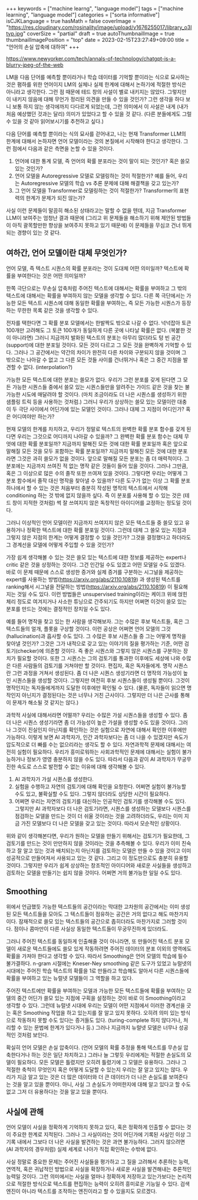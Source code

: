 +++
keywords = ["machine learng", "language model"]
tags = ["machine learning", "language model"]
categories = ["sorta informative"]
isCJKLanguage = true
hasMath = false
coverImage = "https://res.cloudinary.com/rosinality/image/upload/v1676255017/library_o3ltvp.jpg"
coverSize = "partial"
draft = true
autoThumbnailImage = true
thumbnailImagePosition = "top"
date = 2023-02-15T23:27:49+09:00
title = "언어의 손실 압축에 대하여"
+++

https://www.newyorker.com/tech/annals-of-technology/chatgpt-is-a-blurry-jpeg-of-the-web

LM을 다음 단어를 예측할 뿐이라거나 학습 데이터를 기억할 뿐이라는 식으로 묘사하는 것은 폄하를 위한 언어이지 LM의 실체나 실제 한계에 대해서 논하기에 적절한 방식은 아니라고 생각한다. 그런 점 때문에 테드 창의 사설이 별로 내키지는 않았다. 그렇지만 이 내키지 않음에 대해 무언가 정리된 의견을 만들 수 있을 것인가? 그런 생각을 하다 보니 보통 하지 않는 생각에까지 다다르게 되었는데, 그런 의미에서 이 사설은 내게 (내가 처음 예상했던 것과는 달리) 의미가 있었다고 할 수 있을 것 같다. (다른 분들에게도 그럴 수 있을 것 같아 읽어보시기를 추천하고 싶다.)

다음 단어를 예측할 뿐이라는 식의 묘사를 걷어내고, 나는 현재 Transformer LLM의 한계에 대해서 논하자면 언어 모델이라는 것의 본질에서 시작해야 한다고 생각한다. 그런 점에서 다음과 같은 측면을 논할 수 있을 것이다.

1. 언어에 대한 통계 모델, 즉 언어의 확률 분포라는 것이 말이 되는 것인가? 혹은 쓸모 있는 것인가?
2. 언어 모델을 Autoregressive 모델로 모델링하는 것이 적절한가? 예를 들어, 우리는 Autoregressive 모델의 학습 vs 추론 문제에 대해 해결책을 갖고 있는가?
3. 그 언어 모델을 Transformer로 모델링하는 것이 적절한가? Transformer의 표현력의 한계가 문제가 되진 않는가?

사실 이런 문제들이 말끔히 해소된 상태라고는 말할 수 없을 텐데, 지금 Transformer LLM이 보여주는 엄청난 결과 때문에 (그리고 위 문제들을 해소하기 위해 제안된 방법들이 아직 괄목할만한 향상을 보여주지 못하고 있기 때문에) 이 문제들을 무심코 건너 뛰게 되는 경향이 있는 것 같다.

## 여하간, 언어 모델이란 대체 무엇인가?

언어 모델, 즉 텍스트 시퀀스의 확률 분포라는 것이 도대체 어떤 의미일까? 텍스트에 확률을 부여한다는 것은 어떤 의미일까?

한쪽 극단으로는 무손실 압축처럼 주어진 텍스트에 대해서는 확률을 부여하고 그 밖의 텍스트에 대해서는 확률을 부여하지 않는 모델을 생각할 수 있다. 다른 쪽 극단에서는 가능한 모든 텍스트 시퀀스에 대해 동일한 확률을 부여하는, 즉 모든 가능한 시퀀스가 등장하는 무한한 목록 같은 것을 생각할 수 있다.

전자를 택한다면 그 확률 분포 모델에서는 한발짝도 밖으로 나갈 수 없다. 넉넉잡아 토큰 100개만 고려해도 그 토큰 100개가 동일하게 다른 곳에 나타날 확률은 없다. (복붙한 것이 아니라면) 그러니 지금까지 발화된 텍스트의 분포는 아무리 많더라도 텅 빈 공간(support)에 대한 분포일 것이다. 모든 것이 다르고 그 모든 것을 완벽하게 기억할 수 있다. 그러나 그 공간에서는 약간의 차이가 완전히 다른 차이와 구분되지 않을 것이며 그 밖으로는 나아갈 수 없고 그 다른 모든 것들 사이를 건너뛰거나 혹은 그 중간 지점을 발견할 수 없다. (interpolation?)

가능한 모든 텍스트에 대한 분포는 쓸모가 없다. 우리가 그런 분포를 갖게 된다면 그 모든 가능한 시퀀스들 중에서 쓸모 있는 시퀀스들만을 알려주는 가이드 같은 것을 찾는 불가능한 시도에 매달려야 할 것이다. (마치 조금이라도 더 나은 시퀀스를 생성하기 위한 샘플링 트릭 등을 사용하는 것처럼.) 그러니 우리가 상상하는 쓸모 있는 모델이란 대충 이 두 극단 사이에서 어딘가에 있는 모델인 것이다. 그러나 대체 그 지점이 어디인가? 혹은 어디여야만 하는가?

현재 모델의 한계를 차치하고, 우리가 정말로 텍스트의 완벽한 확률 분포 함수를 갖게 된다면 우리는 그것으로 어디까지 나아갈 수 있을까? 그 완벽한 확률 분포 함수는 대체 무엇에 대한 확률 분포일까? 지금까지 말해진 모든 것에 대한 확률 분포일까 혹은 앞으로 말해질 모든 것을 모두 포함하는 확률 분포일까? 지금까지 말해진 모든 것에 대한 분포라면 그것은 과히 쓸모가 없을 것이다. 앞으로 말해질 모든 분포는 좀 더 매력적이다. 그 분포에는 지금까지 쓰여진 적 없는 명작 같은 것들이 들어 있을 것이다. 그러나 그만큼, 혹은 그 이상으로 많은 수의 졸작 또한 쓰여져 있을 것이다. 그렇다면 우리는 어떻게 그 분포 함수에서 졸작 대신 명작을 찾아낼 수 있을까? 다른 도구가 없는 이상 그 확률 분포 하나에서 할 수 있는 것은 처음부터 충분히 작성된 명작의 텍스트에서 시작해 conditioning 하는 것 밖에 없지 않을까 싶다. 즉 이 분포를 사용해 할 수 있는 것은 (테드 창이 지적한 것처럼) 썩 잘 쓰여지지 않은 독창적인 아이디어를 교정하는 정도일 것이다.

그러니 이상적인 언어 모델이란 지금까지 쓰여지지 않은 모든 텍스트들 중 쓸모 있고 유용하거나 정확한 텍스트에 대한 확률 분포일 것이다. 그런데 대체 그 쓸모 있는 지점과 그렇지 않은 지점의 한계는 어떻게 결정할 수 있을 것인가? 그것을 결정했다고 하더라도 그 경계선을 모델에 어떻게 주입할 수 있을 것인가?

가장 쉽게 생각해볼 수 있는 것은 쓸모 있는 텍스트에 대한 정보를 제공하는 expert나 critic 같은 것을 상정하는 것이다. 그건 인간일 수도 있겠고 어떤 모델일 수도 있겠다. 바로 이 문제 때문에 스스로 생성한 증거와 실제 증거를 구분하는 시그널을 제공하는 expert를 사용하는 방법(https://arxiv.org/abs/2110.10819) 과 생성된 텍스트를 ranking해서 시그널을 전달하는 방법(https://arxiv.org/abs/2110.10819) 이 필요해지는 것일 수도 있다. 이런 방법들은 unsupervised training이라는 케이크 위에 얹힌 체리 정도로 여겨지거나 사소한 튜닝으로 간주되기도 하지만 어쩌면 이것이 쓸모 있는 분포를 만드는 것에는 결정적인 장치일 수도 있다.

예를 들어 명작을 찾고 있는 한 사람을 생각해보자. 그는 수많은 후보 텍스트들, 혹은 그 텍스트들의 얼개, 플롯을 구상할 것이다. 이런 공상은 어쩌면 언어 모델의 그것(hallucination)과 흡사할 수도 있다. 그 수많은 후보 시퀀스들 중 그는 어떻게 명작을 찾아낼 것인가? 그것은 그가 내적으로 갖고 있는 이야기의 질을 평가하는 기준, 어떤 검토기(checker)에 의존할 것이다. 즉 좋은 시퀀스와 그렇지 않은 시퀀스를 구분하는 장치가 필요할 것이다. 또한 그 시퀀스는 그의 검토기를 통과한 이후에도 세상에 나와 수많은 다른 사람들의 검토기를 거쳐야만 할 것이다. 편집자, 혹은 독자들에게. 명작 시퀀스란 그런 과정을 거쳐서 생성된다. 좀 더 나은 시퀀스 생성기라면 더 명작의 가능성이 높인 시퀀스들을 생성할 것이다. 그렇지만 여전히 후보 시퀀스들이 생성될 뿐이다. 그것이 명작인지는 독자들에게까지 도달한 이후에만 확인될 수 있다. (물론, 독자들이 읽으면 명작인지 아닌지가 결정된다는 것은 너무나 거친 근사이다. 그렇지만 더 나은 근사를 통해 이 문제가 해소될 것 같지는 않다.)

과학적 사실에 대해서라면 어떨까? 우리는 수많은 가설 시퀀스들을 생성할 수 있다. 좀 더 나은 시퀀스 생성기라면 좀 더 가능성이 높은 가설을 생성할 수도 있을 것이다. 그러나 그것이 진실인지 아닌지를 확인하는 것은 실험으로 자연에 대해서 확인한 이후에만 가능하다. 이렇게 보면 AI 과학자가, 인간 과학자보다는 좀 더 나을 수 있겠지만 속도가 압도적으로 더 빠를 수는 없으리라는 생각도 할 수 있다. 자연과학적 문제에 대해서는 여전히 실험이 필요하다. 우리가 흥미로워하는 사회과학적인 문제에 대해서는 실험이 불가능하거나 정보가 영영 충분하지 않을 수도 있다. 따라서 다음과 같이 AI 과학자가 무궁무진한 속도로 스스로 발전할 수 없는 이유에 대해 생각해볼 수 있다.

1. AI 과학자가 가설 시퀀스를 생성한다.
2. 실험을 수행하고 자연의 검토기에 대해 확인을 요청한다. 어쩌면 실험이 불가능할 수도 있고, 불확실할 수도 있다. 그렇지 않더라도 상당한 시간이 필요하다.
3. 어쩌면 우리는 자연의 검토기를 대신하는 인공적인 검토기를 생각해볼 수도 있다. 그렇지만 AI 과학자보다 더 나은 검토기라면, 시퀀스를 생성하는 모델보다 시퀀스를 점검하는 모델을 만드는 것이 더 쉬울 것이라는 것을 고려하더라도, 우리는 이미 지금 가진 모델보다 더 나은 모델을 갖고 있는 것이다. 따라서 모순적인 상황이다.

위와 같이 생각해본다면, 우리가 원하는 모델을 만들기 위해서는 검토기가 필요한데, 그 검토기를 만드는 것이 만만하지 않을 것이라는 것을 추측해볼 수 있다. 우리가 이미 친숙하고 잘 알고 있는 것과 배치되는지 아닌지를 검토하는 모델은 만들 수 있을 것이고 이미 성공적으로 만들어져서 사용되고 있는 것 같다. 그리고 이 정도만으로도 충분히 유용할 것이다. 그렇지만 우리가 쉽게 상상하는 창조적인 아이디어와 새로운 사실들을 생성하고 검토하는 모델을 만들기는 쉽지 않을 것이다. 어쩌면 거의 불가능한 일일 수도 있다.

## Smoothing

위에서 언급했듯 가능한 텍스트들의 공간이라는 막대한 고차원의 공간에서는 이미 생성된 모든 텍스트들을 모아도 그 텍스트들이 점유하는 공간은 거의 없다고 해도 마찬가지이다. 잠재적으로 쓸모 있는 텍스트들의 공간으로 좁히더라도 마찬가지로 그러할 것이다. 점이나 콤마만이 다른 사실상 동일한 텍스트들이 무궁무진하게 있더라도.

그러니 주어진 텍스트를 동일하게 인출해줄 것이 아니라면, 또 만들어진 텍스트 분포 모델이 새로운 텍스트들에도 쓸모 있게 작동하려면 주어진 데이터의 분포 이외의 영역에도 확률을 가져야 한다고 생각할 수 있다. 따라서 Smoothing은 언어 모델의 학습에 필수불가결하다. n-gram 시절에는 Kneser-Ney smoothing 같은 도구가 있었고 뉴럴넷의 시대에는 주어진 학습 텍스트의 확률을 1로 만들라고 학습해도 알아서 다른 시퀀스들에 확률을 부여하고 있는 뉴럴넷 모델들이 그 역할을 하고 있다.

주어진 텍스트에만 확률을 부여하는 모델과 가능한 모든 텍스트들에 확률을 부여하는 모델의 중간 어딘가 쓸모 있는 지점에 구획을 설정하는 것이 바로 이 Smoothing이라고 생각할 수 있다. 그런데 뉴럴넷 시대에 우리는 모델이 어떤 지점에서 이러한 경계선을 긋는 혹은 Smoothing 작업을 하고 있는지를 잘 알고 있지 못하다. 오히려 의미 있는 방식으로 작동하지 못할 수도 있다는 증거들도 있다. (turing-complete 하지 않다거나, 처리할 수 있는 문법에 한계가 있다거나 등.) 그러나 지금까지 뉴럴넷 모델은 너무나 성공적인 것처럼 보인다.

확실히 언어 모델은 손실 압축이다. (언어 모델의 확률 추정을 통해 텍스트를 무손실 압축한다거나 하는 것은 일단 차치하고.) 그러나 늘 그렇듯 우리에게는 적절한 손실도의 모델이 필요하다. 모든 모델은 틀렸지만 오히려 틀렸기에 그 모델은 유용하다. 그러나 그 적절한 축척이 무엇인지 혹은 어떻게 도달할 수 있는지 우리는 잘 알고 있지는 않다. 우리가 지금 알고 있는 것은 더 많은 데이터와 더 큰 데이터가 더 나은 손실도를 보여준다는 것을 알고 있을 뿐이다. 아니, 사실 그 손실도가 어떠한지에 대해 알고 있다고 할 수도 없고 그저 더 유용하다는 것을 알고 있을 뿐이다.

## 사실에 관해

언어 모델이 사실을 정확하게 기억하지 못하고 있다, 혹은 정확하게 인출할 수 없다는 것이 주요한 한계로 지적된다. 그러나 그 사실이라는 것이 어딘가에 기록된 사실인 이상 그 기록 내에서 그보다 더 나은 사실을 발견하는 것은 과연 불가능하다. 그러지 않으려면 (AI 과학자의 경우처럼) 실제 세계로 나아가 직접 확인하는 수밖에 없다.

사실 정말로 중요한 문제는 주어진 사실들을 평가하고 그 질을 고려해서 추론하는 능력, 연역적, 혹은 귀납적인 방법으로 사실을 확장하거나 새로운 사실을 발견해내는 추론적인 능력일 것이다. 그런 의미에서는 사실을 얼마나 정확하게 저장하고 있는가보다는 논리적으로 적절한 방식으로 텍스트를 편집하는 능력이 오히려 흥미로운 기능일 수 있다. 검색 엔진이 아니라 텍스트를 조작하는 엔진이라고 할 수 있을지도 모르겠다.